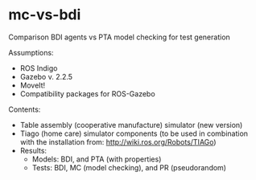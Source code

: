 # mc-vs-bdi
Comparison BDI agents vs PTA model checking for test generation

Assumptions:
- ROS Indigo
- Gazebo v. 2.2.5
- MoveIt!
- Compatibility packages for ROS-Gazebo

Contents:
- Table assembly (cooperative manufacture) simulator (new version)
- Tiago (home care) simulator components (to be used in combination with the installation from: http://wiki.ros.org/Robots/TIAGo)
- Results:
    - Models: BDI, and PTA (with properties)
    - Tests: BDI, MC (model checking), and PR (pseudorandom)
